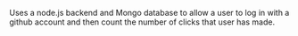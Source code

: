 Uses a node.js backend and Mongo database to allow a user to log in with a github account and then count the number of clicks that user has made.
